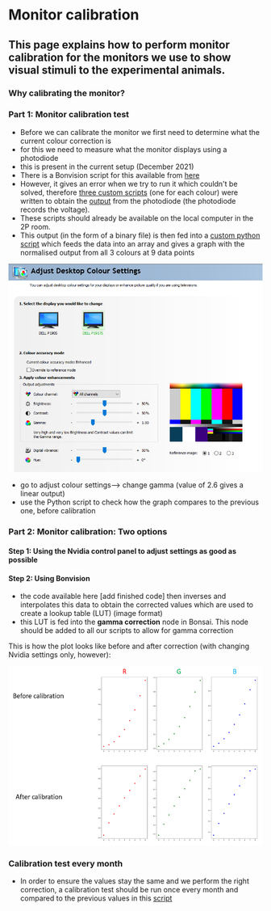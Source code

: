 # Monitor calibration

## This page explains how to perform monitor calibration for the monitors we use to show visual stimuli to the experimental animals.

### Why calibrating the monitor?

### Part 1: Monitor calibration test

- Before we can calibrate the monitor we first need to determine what the current colour correction is
- for this we need to measure what the monitor displays using a photodiode
- this is present in the current setup (December 2021)
- There is a Bonvision script for this available from [here](https://github.com/Schroeder-Lab/ExperimentalProtocols/blob/main/Bonvision/Maria/monitor_calibration/calibration_scripts_bonsai/GammaCalibration_Test.bonsai)
- However, it gives an error when we try to run it which couldn't be solved, therefore [three custom scripts](https://github.com/Schroeder-Lab/ExperimentalProtocols/tree/main/Bonvision/Maria/monitor_calibration/calibration_scripts_bonsai) (one for each colour) were written to obtain the [output](https://github.com/Schroeder-Lab/ExperimentalProtocols/tree/main/Bonvision/Maria/monitor_calibration/output_files) from the photodiode (the photodiode records the voltage).
- These scripts should already be available on the local computer in the 2P room.
- This output (in the form of a binary file) is then fed into a [custom python script](https://github.com/Schroeder-Lab/ExperimentalProtocols/blob/main/Bonvision/Maria/monitor_calibration/Calibration_Python_scripts/20220113_Calibration_Script_optimised.py) which feeds the data into an array and gives a graph with the normalised output from all 3 colours at 9 data points

![Nvidia](https://github.com/Schroeder-Lab/ExperimentalProtocols/blob/main/Bonvision/Maria/monitor_calibration/Figures/Nvidia%20control%20panel%20gamma%20adjustment.PNG)
- go to adjust colour settings--> change gamma (value of 2.6 gives a linear output)
- use the Python script to check how the graph compares to the previous one, before calibration

### Part 2: Monitor calibration: Two options
#### Step 1: Using the Nvidia control panel to adjust settings as good as possible

#### Step 2: Using Bonvision
- the code available here [add finished code] then inverses and interpolates this data to obtain the corrected values which are used to create a lookup table (LUT) (image format)
- this LUT is fed into the **gamma correction** node in Bonsai. This node should be added to all our scripts to allow for gamma correction

This is how the plot looks like before and after correction (with changing Nvidia settings only, however):

![corrected_output](https://github.com/Schroeder-Lab/ExperimentalProtocols/blob/main/Bonvision/Maria/monitor_calibration/Figures/before%20and%20after%20Calibration.PNG)


### Calibration test every month
- In order to ensure the values stay the same and we perform the right correction, a calibration test should be run once every month and compared to the previous values in this [script](https://github.com/Schroeder-Lab/ExperimentalProtocols/blob/main/Bonvision/Maria/monitor_calibration/comparing_old_and_new_output_values.py)
